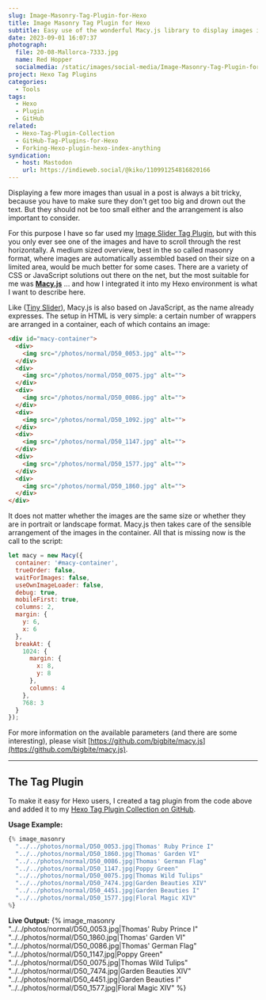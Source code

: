 ```yaml
---
slug: Image-Masonry-Tag-Plugin-for-Hexo
title: Image Masonry Tag Plugin for Hexo
subtitle: Easy use of the wonderful Macy.js library to display images in posts 
date: 2023-09-01 16:07:37
photograph:
  file: 20-08-Mallorca-7333.jpg
  name: Red Hopper
  socialmedia: /static/images/social-media/Image-Masonry-Tag-Plugin-for-Hexo.png
project: Hexo Tag Plugins
categories:
  - Tools
tags:
  - Hexo
  - Plugin
  - GitHub
related:
  - Hexo-Tag-Plugin-Collection
  - GitHub-Tag-Plugins-for-Hexo
  - Forking-Hexo-plugin-hexo-index-anything
syndication:
  - host: Mastodon
    url: https://indieweb.social/@kiko/110991254816820166
---
```


Displaying a few more images than usual in a post is always a bit tricky, because you have to make sure they don't get too big and drown out the text. But they should not be too small either and the arrangement is also important to consider.

For this purpose I have so far used my [Image Slider Tag Plugin](/post/Hexo-Tag-Plugin-Collection/#image-slide), but with this you only ever see one of the images and have to scroll through the rest horizontally. A medium sized overview, best in the so called masonry format, where images are automatically assembled based on their size on a limited area, would be much better for some cases. There are a variety of CSS or JavaScript solutions out there on the net, but the most suitable for me was [**Macy.js**](http://macyjs.com/) ... and how I integrated it into my Hexo environment is what I want to describe here.

<!-- more -->

Like ([Tiny Slider](https://github.com/ganlanyuan/tiny-slider)), Macy.js is also based on JavaScript, as the name already expresses. The setup in HTML is very simple: a certain number of wrappers are arranged in a container, each of which contains an image:

``` html
<div id="macy-container">
  <div>
    <img src="/photos/normal/D50_0053.jpg" alt="">
  </div>
  <div>
    <img src="/photos/normal/D50_0075.jpg" alt="">
  </div>
  <div>
    <img src="/photos/normal/D50_0086.jpg" alt="">
  </div>
  <div>
    <img src="/photos/normal/D50_1092.jpg" alt="">
  </div>
  <div>
    <img src="/photos/normal/D50_1147.jpg" alt="">
  </div>
  <div>
    <img src="/photos/normal/D50_1577.jpg" alt="">
  </div>
  <div>
    <img src="/photos/normal/D50_1860.jpg" alt="">
  </div>
</div>  
```

It does not matter whether the images are the same size or whether they are in portrait or landscape format. Macy.js then takes care of the sensible arrangement of the images in the container. All that is missing now is the call to the script:

``` js
let macy = new Macy({
  container: '#macy-container',
  trueOrder: false,
  waitForImages: false,
  useOwnImageLoader: false,
  debug: true,
  mobileFirst: true,
  columns: 2,
  margin: {
    y: 6,
    x: 6
  },
  breakAt: {
    1024: {
      margin: {
        x: 8,
        y: 8
      },
      columns: 4
    },
    768: 3
  }
});
```

For more information on the available parameters (and there are some interesting), please visit [https://github.com/bigbite/macy.js](https://github.com/bigbite/macy.js).

---

## The Tag Plugin

To make it easy for Hexo users, I created a tag plugin from the code above and added it to my [Hexo Tag Plugin Collection on GitHub](https://github.com/kristofzerbe/hexo-tag-plugins#image-masonry).

**Usage Example:**

```js
{% image_masonry
  "../../photos/normal/D50_0053.jpg|Thomas' Ruby Prince I"
  "../../photos/normal/D50_1860.jpg|Thomas' Garden VI"
  "../../photos/normal/D50_0086.jpg|Thomas' German Flag"
  "../../photos/normal/D50_1147.jpg|Poppy Green"
  "../../photos/normal/D50_0075.jpg|Thomas Wild Tulips"
  "../../photos/normal/D50_7474.jpg|Garden Beauties XIV"
  "../../photos/normal/D50_4451.jpg|Garden Beauties I"
  "../../photos/normal/D50_1577.jpg|Floral Magic XIV"
%}
```

**Live Output:**
{% image_masonry
  "../../photos/normal/D50_0053.jpg|Thomas' Ruby Prince I"
  "../../photos/normal/D50_1860.jpg|Thomas' Garden VI"
  "../../photos/normal/D50_0086.jpg|Thomas' German Flag"
  "../../photos/normal/D50_1147.jpg|Poppy Green"
  "../../photos/normal/D50_0075.jpg|Thomas Wild Tulips"
  "../../photos/normal/D50_7474.jpg|Garden Beauties XIV"
  "../../photos/normal/D50_4451.jpg|Garden Beauties I"
  "../../photos/normal/D50_1577.jpg|Floral Magic XIV"
%}
